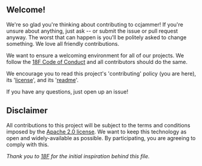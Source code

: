 ## Welcome!

We're so glad you're thinking about contributing to ccjammer! If you're unsure about anything, just ask -- or submit the issue or pull request anyway. The worst that can happen is you'll be politely asked to change something. We love all friendly contributions.

We want to ensure a welcoming environment for all of our projects. We follow the [18F Code of Conduct](https://github.com/18F/code-of-conduct/blob/master/code-of-conduct.md) and all contributors should do the same.

We encourage you to read this project's 'contributing' policy (you are here), its '[license](license.md)', and its '[readme](readme.md)'.

If you have any questions, just open up an issue!

## Disclaimer

All contributions to this project will be subject to the terms and conditions imposed by the [Apache 2.0 license](license.md). We want to keep this technology as open and widely-available as possible. By participating, you are agreeing to comply with this.

_Thank you to [18F](https://github.com/18F/) for the initial inspiration behind this file._
